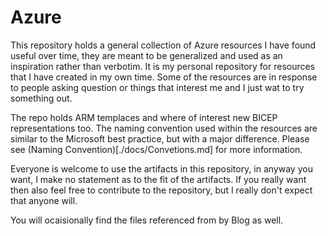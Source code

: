 # Azure

This repository holds a general collection of Azure resources I have found useful over time, they are meant to be generalized and used as an inspiration rather than verbotim.  It is my personal repository for resources that I have created in my own time.  Some of the resources are in response to people asking question or things that interest me and I just wat to try something out.

The repo holds ARM templaces and where of interest new BICEP representations too.  The naming convention used within the resources are similar to the Microsoft best practice, but with a major difference.  Please see (Naming Convention)[./docs/Convetions.md] for more information.

Everyone is welcome to use the artifacts in this repository, in anyway you want, I make no statement as to the fit of the artifacts.  If you really want then also feel free to contribute to the repository, but I really don't expect that anyone will.

You will ocaisionally find the files referenced from by Blog as well.
